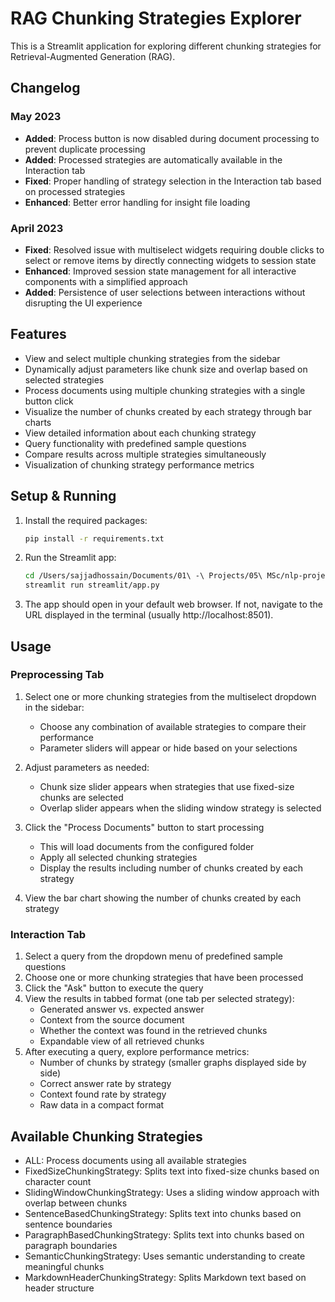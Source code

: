 # RAG Chunking Strategies Explorer

This is a Streamlit application for exploring different chunking strategies for Retrieval-Augmented Generation (RAG).

## Changelog

### May 2023
- **Added**: Process button is now disabled during document processing to prevent duplicate processing
- **Added**: Processed strategies are automatically available in the Interaction tab
- **Fixed**: Proper handling of strategy selection in the Interaction tab based on processed strategies
- **Enhanced**: Better error handling for insight file loading

### April 2023
- **Fixed**: Resolved issue with multiselect widgets requiring double clicks to select or remove items by directly connecting widgets to session state
- **Enhanced**: Improved session state management for all interactive components with a simplified approach
- **Added**: Persistence of user selections between interactions without disrupting the UI experience

## Features

- View and select multiple chunking strategies from the sidebar
- Dynamically adjust parameters like chunk size and overlap based on selected strategies
- Process documents using multiple chunking strategies with a single button click
- Visualize the number of chunks created by each strategy through bar charts
- View detailed information about each chunking strategy
- Query functionality with predefined sample questions
- Compare results across multiple strategies simultaneously
- Visualization of chunking strategy performance metrics

## Setup & Running

1. Install the required packages:
   ```bash
   pip install -r requirements.txt
   ```

2. Run the Streamlit app:
   ```bash
   cd /Users/sajjadhossain/Documents/01\ -\ Projects/05\ MSc/nlp-project/src
   streamlit run streamlit/app.py
   ```

3. The app should open in your default web browser. If not, navigate to the URL displayed in the terminal (usually http://localhost:8501).

## Usage

### Preprocessing Tab

1. Select one or more chunking strategies from the multiselect dropdown in the sidebar:
   - Choose any combination of available strategies to compare their performance
   - Parameter sliders will appear or hide based on your selections

2. Adjust parameters as needed:
   - Chunk size slider appears when strategies that use fixed-size chunks are selected
   - Overlap slider appears when the sliding window strategy is selected

3. Click the "Process Documents" button to start processing
   - This will load documents from the configured folder 
   - Apply all selected chunking strategies
   - Display the results including number of chunks created by each strategy

4. View the bar chart showing the number of chunks created by each strategy

### Interaction Tab

1. Select a query from the dropdown menu of predefined sample questions
2. Choose one or more chunking strategies that have been processed
3. Click the "Ask" button to execute the query
4. View the results in tabbed format (one tab per selected strategy):
   - Generated answer vs. expected answer
   - Context from the source document
   - Whether the context was found in the retrieved chunks
   - Expandable view of all retrieved chunks
5. After executing a query, explore performance metrics:
   - Number of chunks by strategy (smaller graphs displayed side by side)
   - Correct answer rate by strategy
   - Context found rate by strategy
   - Raw data in a compact format

## Available Chunking Strategies

- ALL: Process documents using all available strategies
- FixedSizeChunkingStrategy: Splits text into fixed-size chunks based on character count
- SlidingWindowChunkingStrategy: Uses a sliding window approach with overlap between chunks
- SentenceBasedChunkingStrategy: Splits text into chunks based on sentence boundaries
- ParagraphBasedChunkingStrategy: Splits text into chunks based on paragraph boundaries
- SemanticChunkingStrategy: Uses semantic understanding to create meaningful chunks
- MarkdownHeaderChunkingStrategy: Splits Markdown text based on header structure
